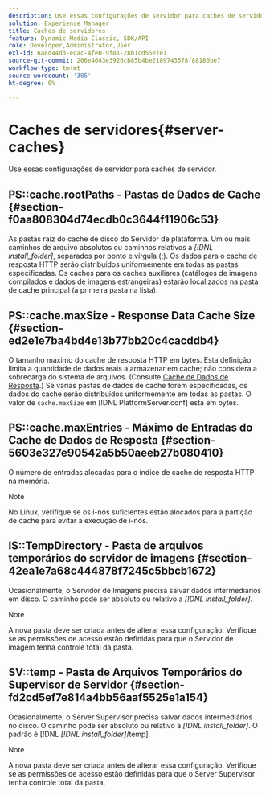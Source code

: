 ```yaml
---
description: Use essas configurações de servidor para caches de servidor.
solution: Experience Manager
title: Caches de servidores
feature: Dynamic Media Classic, SDK/API
role: Developer,Administrator,User
exl-id: 6a8d44d3-ecac-4fe0-9f81-28b1cd55e7e1
source-git-commit: 206e4643e3926cb85b4be2189743578f88180be7
workflow-type: tm+mt
source-wordcount: '305'
ht-degree: 0%

---
```


# Caches de servidores{#server-caches}

Use essas configurações de servidor para caches de servidor.

## PS::cache.rootPaths - Pastas de Dados de Cache {#section-f0aa808304d74ecdb0c3644f11906c53}

As pastas raiz do cache de disco do Servidor de plataforma. Um ou mais caminhos de arquivo absolutos ou caminhos relativos a *[!DNL install_folder]*, separados por ponto e vírgula (;). Os dados para o cache de resposta HTTP serão distribuídos uniformemente em todas as pastas especificadas. Os caches para os caches auxiliares (catálogos de imagens compilados e dados de imagens estrangeiras) estarão localizados na pasta de cache principal (a primeira pasta na lista).

## PS::cache.maxSize - Response Data Cache Size {#section-ed2e1e7ba4bd4e13b77bb20c4cacddb4}

O tamanho máximo do cache de resposta HTTP em bytes. Esta definição limita a quantidade de dados reais a armazenar em cache; não considera a sobrecarga do sistema de arquivos. (Consulte [Cache de Dados de Resposta](../../../../is-api/image-serving-api-ref/c-configuration-and-administration/c-data-caches/c-response-data-cache.md#concept-81ea996c242441f2a69f7e9d9b3a29ca).) Se várias pastas de dados de cache forem especificadas, os dados do cache serão distribuídos uniformemente em todas as pastas. O valor de `cache.maxSize` em [!DNL PlatformServer.conf] está em bytes.

## PS::cache.maxEntries - Máximo de Entradas do Cache de Dados de Resposta {#section-5603e327e90542a5b50aeeb27b080410}

O número de entradas alocadas para o índice de cache de resposta HTTP na memória.

>[!NOTE]
>
>No Linux, verifique se os i-nós suficientes estão alocados para a partição de cache para evitar a execução de i-nós.

## IS::TempDirectory - Pasta de arquivos temporários do servidor de imagens {#section-42ea1e7a68c444878f7245c5bbcb1672}

Ocasionalmente, o Servidor de Imagens precisa salvar dados intermediários em disco. O caminho pode ser absoluto ou relativo a *[!DNL install_folder]*.

>[!NOTE]
>
>A nova pasta deve ser criada antes de alterar essa configuração. Verifique se as permissões de acesso estão definidas para que o Servidor de imagem tenha controle total da pasta.

## SV::temp - Pasta de Arquivos Temporários do Supervisor de Servidor {#section-fd2cd5ef7e814a4bb56aaf5525e1a154}

Ocasionalmente, o Server Supervisor precisa salvar dados intermediários no disco. O caminho pode ser absoluto ou relativo a *[!DNL install_folder]*. O padrão é [!DNL *[!DNL install_folder]*/temp].

>[!NOTE]
>
>A nova pasta deve ser criada antes de alterar essa configuração. Verifique se as permissões de acesso estão definidas para que o Server Supervisor tenha controle total da pasta.
